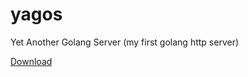 # yagos
Yet Another Golang Server (my first golang http server)

[Download](http://ftp.svpra.ml/yagos.zip)
